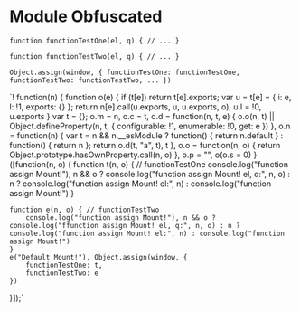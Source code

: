 # Module Obfuscated

`function functionTestOne(el, q) {
  // ...
}`

`function functionTestTwo(el, q) {
  // ...
}`

`Object.assign(window, {
  functionTestOne: functionTestOne,
  functionTestTwo: functionTestTwo,
  ...
})`

`! function(n) {
    function o(e) {
        if (t[e]) return t[e].exports;
        var u = t[e] = {
            i: e,
            l: !1,
            exports: {}
        };
        return n[e].call(u.exports, u, u.exports, o), u.l = !0, u.exports
    }
    var t = {};
    o.m = n, o.c = t, o.d = function(n, t, e) {
        o.o(n, t) || Object.defineProperty(n, t, {
            configurable: !1,
            enumerable: !0,
            get: e
        })
    }, o.n = function(n) {
        var t = n && n.__esModule ? function() {
            return n.default
        } : function() {
            return n
        };
        return o.d(t, "a", t), t
    }, o.o = function(n, o) {
        return Object.prototype.hasOwnProperty.call(n, o)
    }, o.p = "", o(o.s = 0)
}([function(n, o) {
    function t(n, o) { // functionTestOne
        console.log("function assign Mount!"), n && o ? console.log("function assign Mount! el, q:", n, o) : n ? console.log("function assign Mount! el:", n) : console.log("function assign Mount!")
    }

    function e(n, o) { // functionTestTwo
        console.log("function assign Mount!"), n && o ? console.log("ffunction assign Mount! el, q:", n, o) : n ? console.log("function assign Mount! el:", n) : console.log("function assign Mount!")
    }
    e("Default Mount!"), Object.assign(window, {
        functionTestOne: t,
        functionTestTwo: e
    })
}]);`
